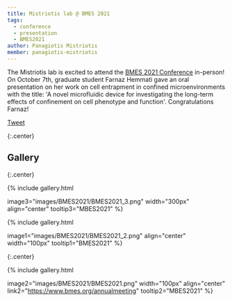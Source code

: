 ```yaml
---
title: Mistriotis lab @ BMES 2021
tags:
  - conference
  - presentation
  - BMES2021
author: Panagiotis Mistriotis
member: panagiotis-mistriotis
---
```


The Mistriotis lab is excited to attend the [BMES 2021 Conference](https://www.bmes.org/annualmeeting) in-person! On October 7th, graduate student Farnaz Hemmati gave an oral presentation on her work on cell entrapment in confined microenvironments with the title: 'A novel microfluidic device for investigating the long-term effects of confinement on cell phenotype and function'. Congratulations Farnaz!

<a href="https://twitter.com/share?ref_src=twsrc%5Etfw" class="twitter-share-button" meta name="twitter:image" content="https://github.com/mistriotis-lab.github.io/images/BMES2021.png" data-show-count="false">Tweet</a><script async src="https://platform.twitter.com/widgets.js" charset="utf-8"></script>



{:.center}
## Gallery

{:.center}

{%
  include gallery.html

  image3="images/BMES2021/BMES2021_3.png"
  width="300px"
  align="center"
  tooltip3="MBES2021"
%}

{%
  include gallery.html

  image1="images/BMES2021/BMES2021_2.png"
  align="center"
  width="100px"
  tooltip1="BMES2021"
%}

{:.center}

{%
  include gallery.html

  image2="images/BMES2021/BMES2021.png"
  width="100px"
  align="center"
  link2="https://www.bmes.org/annualmeeting"
  tooltip2="MBES2021"
%}
